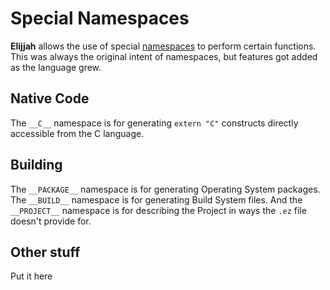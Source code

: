 # Special Namespaces

**Elijjah** allows the use of special [namespaces](namespaces.md) to perform certain functions. This was always the original intent of namespaces, 
but features got added as the language grew.

## Native Code

The `__C__` namespace is for generating `extern "C"` constructs directly accessible from the C language.

## Building

The `__PACKAGE__` namespace is for generating Operating System packages.
The `__BUILD__` namespace is for generating Build System files.
And the `__PROJECT__` namespace is for describing the Project in ways the `.ez` file doesn't provide for.

## Other stuff

Put it here
